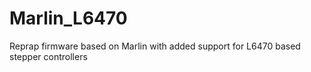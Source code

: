 Marlin_L6470
============

Reprap firmware based on Marlin with added support for L6470 based stepper controllers 